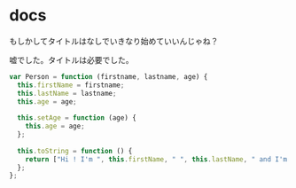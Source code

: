 docs
====

もしかしてタイトルはなしでいきなり始めていいんじゃね？

嘘でした。タイトルは必要でした。


```js
var Person = function (firstname, lastname, age) {
  this.firstName = firstname;
  this.lastName = lastname;
  this.age = age;
  
  this.setAge = function (age) {
    this.age = age;
  };
  
  this.toString = function () {
    return ["Hi ! I'm ", this.firstName, " ", this.lastName, " and I'm ", this.age, " year old."].join("");
  };
};
```
